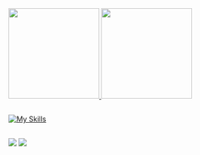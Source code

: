 <div align="left">
  <a href="https://github.com/devpdro">
  <img height="180em" src="https://github-readme-stats.vercel.app/api?username=devpdro&show_icons=true&theme=dark&include_all_commits=true&count_private=true" />
  <img height="180em" src="https://github-readme-stats.vercel.app/api/top-langs/?username=devpdro&layout=compact&langs_count=7&theme=dark" />
</div>

## 

[![My Skills](https://skillicons.dev/icons?i=html,css,bootstrap,js,ts,react,sass,figma,styledcomponents,tailwind,redux,nextjs,nodejs,express,mysql,postgresql,linux,docker,vercel,materialui,npm,mongodb,vite,jest,postman,vscode,github,git,babel,aws)](https://skillicons.dev)

## 

<div>
  <a href="https://www.linkedin.com/in/heber-pedro" target="_blank"><img src="https://img.shields.io/badge/-LinkedIn-%230077B5?style=for-the-badge&logo=linkedin&logoColor=white" target="_blank"></a> 
  <a href = "mailto:heberv.pedro@gmail.com"><img src="https://img.shields.io/badge/-Gmail-c14438?style=for-the-badge&logo=gmail&logoColor=white" target="_blank"></a>
</div>
